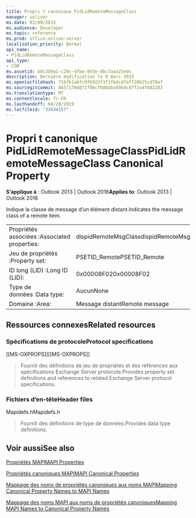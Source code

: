 ```yaml
---
title: Propri t canonique PidLidRemoteMessageClass
manager: soliver
ms.date: 03/09/2015
ms.audience: Developer
ms.topic: reference
ms.prod: office-online-server
localization_priority: Normal
api_name:
- PidLidRemoteMessageClass
api_type:
- COM
ms.assetid: bdc3d9a1-c29c-4fbe-893e-0bc7aaa25edc
description: Dernière modification le 9 mars 2015
ms.openlocfilehash: 71bfb1a6fc9f6923f3f1fbdcd7aff20625cd70af
ms.sourcegitcommit: 8657170d071f9bcf680aba50b9c07f2a4fb82283
ms.translationtype: MT
ms.contentlocale: fr-FR
ms.lasthandoff: 04/28/2019
ms.locfileid: "33434157"
---
```

# <a name="pidlidremotemessageclass-canonical-property"></a><span data-ttu-id="50866-103">Propri t canonique PidLidRemoteMessageClass</span><span class="sxs-lookup"><span data-stu-id="50866-103">PidLidRemoteMessageClass Canonical Property</span></span>

  
  
<span data-ttu-id="50866-104">**S’applique à** : Outlook 2013 | Outlook 2016</span><span class="sxs-lookup"><span data-stu-id="50866-104">**Applies to**: Outlook 2013 | Outlook 2016</span></span> 
  
<span data-ttu-id="50866-105">Indique la classe de message d’un élément distant.</span><span class="sxs-lookup"><span data-stu-id="50866-105">Indicates the message class of a remote item.</span></span>
  
|||
|:-----|:-----|
|<span data-ttu-id="50866-106">Propriétés associées :</span><span class="sxs-lookup"><span data-stu-id="50866-106">Associated properties:</span></span>  <br/> |<span data-ttu-id="50866-107">dispidRemoteMsgClass</span><span class="sxs-lookup"><span data-stu-id="50866-107">dispidRemoteMsgClass</span></span>  <br/> |
|<span data-ttu-id="50866-108">Jeu de propriétés :</span><span class="sxs-lookup"><span data-stu-id="50866-108">Property set:</span></span>  <br/> |<span data-ttu-id="50866-109">PSETID_Remote</span><span class="sxs-lookup"><span data-stu-id="50866-109">PSETID_Remote</span></span>  <br/> |
|<span data-ttu-id="50866-110">ID long (LID) :</span><span class="sxs-lookup"><span data-stu-id="50866-110">Long ID (LID):</span></span>  <br/> |<span data-ttu-id="50866-111">0x00008F02</span><span class="sxs-lookup"><span data-stu-id="50866-111">0x00008F02</span></span>  <br/> |
|<span data-ttu-id="50866-112">Type de données :</span><span class="sxs-lookup"><span data-stu-id="50866-112">Data type:</span></span>  <br/> |<span data-ttu-id="50866-113">Aucun</span><span class="sxs-lookup"><span data-stu-id="50866-113">None</span></span>  <br/> |
|<span data-ttu-id="50866-114">Domaine :</span><span class="sxs-lookup"><span data-stu-id="50866-114">Area:</span></span>  <br/> |<span data-ttu-id="50866-115">Message distant</span><span class="sxs-lookup"><span data-stu-id="50866-115">Remote message</span></span>  <br/> |
   
## <a name="related-resources"></a><span data-ttu-id="50866-116">Ressources connexes</span><span class="sxs-lookup"><span data-stu-id="50866-116">Related resources</span></span>

### <a name="protocol-specifications"></a><span data-ttu-id="50866-117">Spécifications de protocole</span><span class="sxs-lookup"><span data-stu-id="50866-117">Protocol specifications</span></span>

<span data-ttu-id="50866-118">[[MS-OXPROPS]]</span><span class="sxs-lookup"><span data-stu-id="50866-118">[[MS-OXPROPS]]</span></span> 
  
> <span data-ttu-id="50866-119">Fournit des définitions de jeu de propriétés et des références aux spécifications Exchange Server protocole.</span><span class="sxs-lookup"><span data-stu-id="50866-119">Provides property set definitions and references to related Exchange Server protocol specifications.</span></span>
    
### <a name="header-files"></a><span data-ttu-id="50866-120">Fichiers d’en-tête</span><span class="sxs-lookup"><span data-stu-id="50866-120">Header files</span></span>

<span data-ttu-id="50866-121">Mapidefs.h</span><span class="sxs-lookup"><span data-stu-id="50866-121">Mapidefs.h</span></span>
  
> <span data-ttu-id="50866-122">Fournit des définitions de type de données.</span><span class="sxs-lookup"><span data-stu-id="50866-122">Provides data type definitions.</span></span>
    
## <a name="see-also"></a><span data-ttu-id="50866-123">Voir aussi</span><span class="sxs-lookup"><span data-stu-id="50866-123">See also</span></span>



[<span data-ttu-id="50866-124">Propriétés MAPI</span><span class="sxs-lookup"><span data-stu-id="50866-124">MAPI Properties</span></span>](mapi-properties.md)
  
[<span data-ttu-id="50866-125">Propriétés canoniques MAPI</span><span class="sxs-lookup"><span data-stu-id="50866-125">MAPI Canonical Properties</span></span>](mapi-canonical-properties.md)
  
[<span data-ttu-id="50866-126">Mappage des noms de propriétés canoniques aux noms MAPI</span><span class="sxs-lookup"><span data-stu-id="50866-126">Mapping Canonical Property Names to MAPI Names</span></span>](mapping-canonical-property-names-to-mapi-names.md)
  
[<span data-ttu-id="50866-127">Mappage des noms MAPI aux noms de propriétés canoniques</span><span class="sxs-lookup"><span data-stu-id="50866-127">Mapping MAPI Names to Canonical Property Names</span></span>](mapping-mapi-names-to-canonical-property-names.md)

